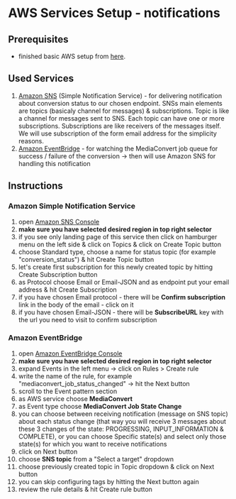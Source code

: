 # AWS Services Setup - notifications

## Prerequisites

- finished basic AWS setup from [here](resources/docs/aws-services-setup-basic.md).

## Used Services

1. [Amazon SNS](#amazon-simple-notification-service) (Simple Notification Service) - for delivering notification about conversion status to our chosen endpoint. SNSs main elements are topics (basicaly channel for messages) & subscriptions. Topic is like a channel for messages sent to SNS. Each topic can have one or more subscriptions. Subscriptions are like receivers of the messages itself. We will use subscription of the form email address for the simplicity reasons.
2. [Amazon EventBridge](#amazon-eventbridge) - for watching the MediaConvert job queue for success / failure of the conversion -> then will use Amazon SNS for handling this notification 

## Instructions

### Amazon Simple Notification Service
1. open [Amazon SNS Console](https://console.aws.amazon.com/sns)
2. **make sure you have selected desired region in top right selector**
3. if you see only landing page of this service then click on hamburger menu on the left side & click on Topics & click on Create Topic button
4. choose Standard type, choose a name for status topic (for example "conversion_status") & hit Create Topic button
5. let's create first subscription for this newly created topic by hitting Create Subscription button 
6. as Protocol choose Email or Email-JSON and as endpoint put your email address & hit Create Subscription
7. if you have chosen Email protocol - there will be **Confirm subscription** link in the body of the email - click on it
8. if you have chosen Email-JSON - there will be **SubscribeURL** key with the url you need to visit to confirm subscription 
  
### Amazon EventBridge
1. open [Amazon EventBridge Console](https://console.aws.amazon.com/events)
2. **make sure you have selected desired region in top right selector**
3. expand Events in the left menu -> click on Rules > Create rule
4. write the name of the rule, for example "mediaconvert_job_status_changed" -> hit the Next button
5. scroll to the Event pattern section
6. as AWS service choose **MediaConvert**
7. as Event type choose **MediaConvert Job State Change**
8. you can choose between receiving notification (message on SNS topic) about each status change (that way you will receive 3 messages about these 3 changes of the state: PROGRESSING, INPUT_INFORMATION & COMPLETE), or you can choose Specific state(s) and select only those state(s) for which you want to receive notifications
9. click on Next button
10. choose **SNS topic** from a "Select a target" dropdown 
11. choose previously created topic in Topic dropdown & click on Next button
12. you can skip configuring tags by hitting the Next button again
13. review the rule details & hit Create rule button
